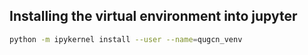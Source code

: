 ## Installing the virtual environment into jupyter
```bash
python -m ipykernel install --user --name=qugcn_venv
```
